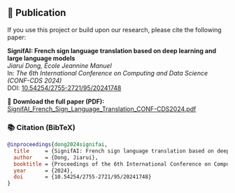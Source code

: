 ## 📄 Publication

If you use this project or build upon our research, please cite the following paper:

**SignifAI: French sign language translation based on deep learning and large language models**  
*Jiarui Dong, École Jeannine Manuel*  
In: *The 6th International Conference on Computing and Data Science (CONF-CDS 2024)*  
DOI: [10.54254/2755-2721/95/20241748](https://doi.org/10.54254/2755-2721/95/20241748)

📄 **Download the full paper (PDF):**  
[SignifAI_French_Sign_Language_Translation_CONF-CDS2024.pdf](paper/SignifAI_French_Sign_Language_Translation_CONF-CDS2024.pdf)

### 📚 Citation (BibTeX)
```bibtex
@inproceedings{dong2024signifai,
  title     = {SignifAI: French sign language translation based on deep learning and large language models},
  author    = {Dong, Jiarui},
  booktitle = {Proceedings of the 6th International Conference on Computing and Data Science (CONF-CDS 2024)},
  year      = {2024},
  doi       = {10.54254/2755-2721/95/20241748}
}
